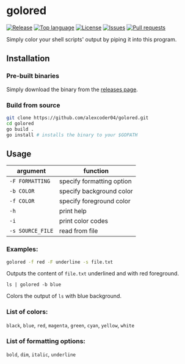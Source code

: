 
# golored

[![Release](https://img.shields.io/github/v/release/alexcoder04/golored)](https://github.com/alexcoder04/golored/releases/latest)
[![Top language](https://img.shields.io/github/languages/top/alexcoder04/golored)](https://github.com/alexcoder04/golored/search?l=go)
[![License](https://img.shields.io/github/license/alexcoder04/golored)](https://github.com/alexcoder04/golored/blob/main/LICENSE)
[![Issues](https://img.shields.io/github/issues/alexcoder04/golored)](https://github.com/alexcoder04/golored/issues)
[![Pull requests](https://img.shields.io/github/issues-pr/alexcoder04/golored)](https://github.com/alexcoder04/golored/pulls)

Simply color your shell scripts' output by piping it into this program.

## Installation

### Pre-built binaries

Simply download the binary from the [releases page](https://github.com/alexcoder04/golored/releases/latest).

### Build from source

```sh
git clone https://github.com/alexcoder04/golored.git
cd golored
go build .
go install # installs the binary to your $GOPATH
```

## Usage

| argument         | function                  |
|------------------|---------------------------|
| `-F FORMATTING`  | specify formatting option |
| `-b COLOR`       | specify background color  |
| `-f COLOR`       | specify foreground color  |
| `-h`             | print help                |
| `-i`             | print color codes         |
| `-s SOURCE_FILE` | read from file            |

### Examples:

```sh
golored -f red -F underline -s file.txt
```

Outputs the content of `file.txt` underlined and with red foreground.

```
ls | golored -b blue
```

Colors the output of `ls` with blue background.

### List of colors:

`black`, `blue`, `red`, `magenta`, `green`, `cyan`, `yellow`, `white`

### List of formatting options:

`bold`, `dim`, `italic`, `underline`

